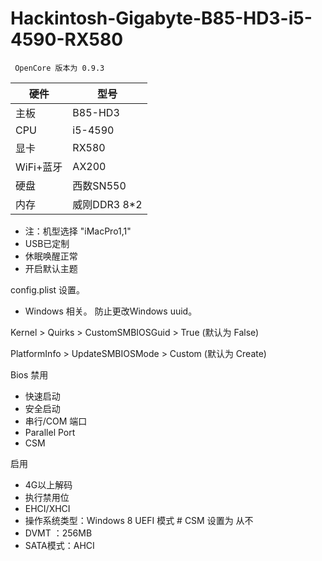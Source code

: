 # Hackintosh-Gigabyte-B85-HD3-i5-4590-RX580

     OpenCore 版本为 0.9.3

| 硬件 | 型号 |
| ---- |-----|
| 主板 | B85-HD3 |
| CPU | i5-4590 |
| 显卡 | RX580 |
|WiFi+蓝牙| AX200|
| 硬盘 | 西数SN550 |
|内存 | 威刚DDR3 8*2 |


- 注：机型选择 "iMacPro1,1"
- USB已定制 
- 休眠唤醒正常
- 开启默认主题


config.plist 设置。
 - Windows 相关。 防止更改Windows uuid。
 

Kernel > Quirks > CustomSMBIOSGuid > True (默认为 False)

PlatformInfo > UpdateSMBIOSMode > Custom (默认为  Create)

Bios
 禁用
- 快速启动
- 安全启动
- 串行/COM 端口
- Parallel Port
- CSM

启用

- 4G以上解码
- 执行禁用位
- EHCI/XHCI 
- 操作系统类型：Windows 8 UEFI 模式 # CSM 设置为 从不
- DVMT ：256MB
- SATA模式：AHCI
